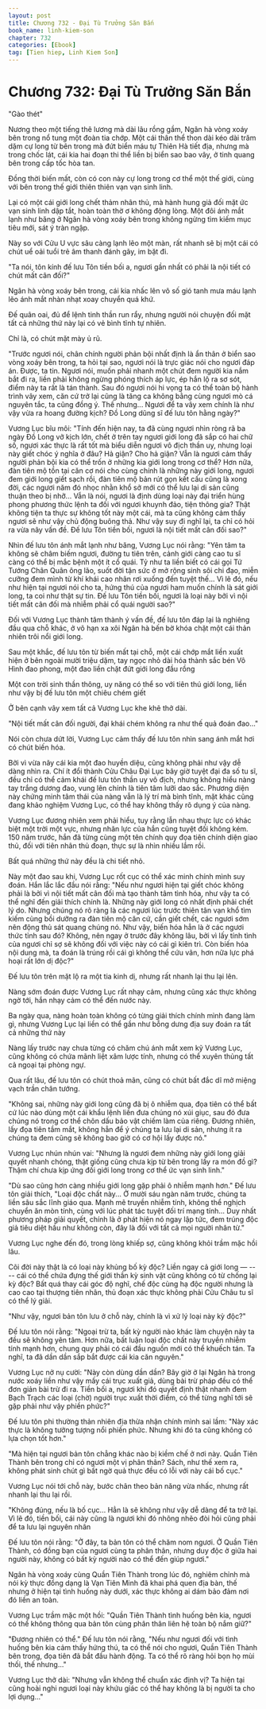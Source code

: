 ```yaml
---
layout: post
title: Chương 732 - Đại Tù Trưởng Săn Bắn
book_name: linh-kiem-son
chapter: 732
categories: [Ebook]
tag: [Tien hiep, Linh Kiem Son]
---
```


# Chương 732: Đại Tù Trưởng Săn Bắn

"Gào thét"

Nương theo một tiếng thê lương mà dài lâu rồng gầm, Ngân hà vòng xoáy bên trong nổ tung một đoàn tia chớp. Một cái thân thể thon dài kéo dài trăm dặm cự long từ bên trong mà đứt biển máu tự Thiên Hà tiết địa, nhưng mà trong chốc lát, cái kia hai đoạn thi thể liền bị biển sao bao vây, ở tinh quang bên trong cấp tốc hòa tan. 

Đồng thời biến mất, còn có con này cự long trong cơ thể một thế giới, cùng với bên trong thế giới thiên thiên vạn vạn sinh linh.

Lại có một cái giới long chết thảm nhân thủ, mà hành hung giả đối mặt ức vạn sinh linh dập tắt, hoàn toàn thờ ơ không động lòng. Một đôi ánh mắt lạnh như băng ở Ngân hà vòng xoáy bên trong không ngừng tìm kiếm mục tiêu mới, sát ý tràn ngập. 

Này so với Cửu U vực sâu càng lạnh lẽo một màn, rất nhanh sẽ bị một cái có chút uể oải tuổi trẻ âm thanh đánh gãy, im bặt đi.

"Ta nói, tôn kính đế lưu Tôn tiền bối a, ngươi gần nhất có phải là nội tiết có chút mất cân đối?"

Ngân hà vòng xoáy bên trong, cái kia nhấc lên vô số gió tanh mưa máu lạnh lẽo ánh mắt nhàn nhạt xoay chuyển quá khứ.

Đế quân oai, đủ để lệnh tinh thần run rẩy, nhưng người nói chuyện đối mặt tất cả những thứ này lại có vẻ bình tĩnh tự nhiên.

Chỉ là, có chút mặt mày ủ rũ.

"Trước ngươi nói, chân chính người phản bội nhất định là ẩn thân ở biển sao vòng xoáy bên trong, ta hỏi tại sao, ngươi nói là trực giác nói cho ngươi đáp án. Được, ta tin. Ngươi nói, muốn phải nhanh một chút đem người kia nắm bắt đi ra, liền phải không ngừng phóng thích áp lực, ép hắn lộ ra sơ sót, điểm này ta rất là tán thành. Sau đó ngươi nói hi vọng ta có thể toàn bộ hành trình vây xem, căn cứ trở lại cũng là tăng ca không bằng cùng ngươi mò cá nguyên tắc, ta cũng đồng ý. Thế nhưng... Ngươi để ta vây xem chính là như vậy vừa ra hoang đường kịch? Đồ Long dũng sĩ đế lưu tôn hằng ngày?"

Vương Lục bĩu môi: "Tính đến hiện nay, ta đã cùng ngươi nhìn ròng rã ba ngày Đồ Long vở kịch lớn, chết ở trên tay ngươi giới long đã sắp có hai chữ số, ngươi xác thực là rất tốt mà biểu diễn ngươi vô địch thần uy, nhưng loại này giết chóc ý nghĩa ở đâu? Hả giận? Cho hả giận? Vẫn là ngươi cảm thấy người phản bội kia có thể trốn ở những kia giới long trong cơ thể? Hơn nữa, đàn tiên mộ tồn tại căn cơ nói cho cùng chính là những này giới long, ngươi đem giới long giết sạch rồi, đàn tiên mộ bản rút gọn kết cấu cũng là xong đời, các ngươi năm đó nhọc nhằn khổ sở mới có thể lưu lại di sản cũng thuận theo bị nhỡ... Vẫn là nói, ngươi là định dùng loại này đại triển hùng phong phương thức lệnh ta đối với ngươi khuynh đảo, tiện thông gia? Thật không tiện ta thực sự không tốt này một cái, mà ta cũng không cảm thấy ngươi sẽ như vậy chủ động buông thả. Như vậy suy đi nghĩ lại, ta chỉ có hỏi ra vừa nãy vấn đề. Đế lưu Tôn tiền bối, ngươi là nội tiết mất cân đối sao?"

Nhìn đế lưu tôn ánh mắt lạnh như băng, Vương Lục nói rằng: "Yên tâm ta không sẽ châm biếm ngươi, đường tu tiên trên, cảnh giới càng cao tu sĩ càng có thể bị mắc bệnh một ít cổ quái. Tỷ như ta liền biết có cái gọi Tứ Tướng Chân Quân ông lão, suốt đời tận sức ở mở rộng sinh sôi chi đạo, miễn cưỡng đem mình từ khí khái cao nhân rơi xuống đến tuyệt thế... Vì lẽ đó, nếu như hiện tại ngươi nói cho ta, hứng thú của ngươi ham muốn chính là sát giới long, ta coi như thật sự tin. Đế lưu Tôn tiền bối, ngươi là loại này bởi vì nội tiết mất cân đối mà nhiễm phải cổ quái người sao?"

Đối với Vương Lục thành tâm thành ý vấn đề, đế lưu tôn đáp lại là nghiêng đầu qua chỗ khác, ở vô hạn xa xôi Ngân hà bến bờ khóa chặt một cái thản nhiên trôi nổi giới long. 

Sau một khắc, đế lưu tôn từ biến mất tại chỗ, một cái chớp mắt liền xuất hiện ở bên ngoài mười triệu dặm, tay ngọc nhỏ dài hóa thành sắc bén Vô Hình đao phong, một đao liền chặt đứt giới long đầu rồng

Một con trời sinh thần thông, uy năng có thể so với tiên thú giới long, liền như vậy bị đế lưu tôn một chiêu chém giết

Ở bên cạnh vây xem tất cả Vương Lục khe khẽ thở dài.

"Nội tiết mất cân đối người, đại khái chém không ra như thế quả đoán đao..."

Nói còn chưa dứt lời, Vương Lục cảm thấy đế lưu tôn nhìn sang ánh mắt hơi có chút biến hóa.

Bởi vì vừa nãy cái kia một đao huyền diệu, cũng không phải như vậy dễ dàng nhìn ra. Chí ít đổi thành Cửu Châu Đại Lục bây giờ tuyệt đại đa số tu sĩ, đều chỉ có thể cảm khái đế lưu tôn thần uy vô địch, nhưng không hiểu nàng tay trắng dương đao, vung lên chính là tiên tâm lưỡi dao sắc. Phương diện này chứng minh tâm thái của nàng vẫn là lý trí mà bình tĩnh, mặt khác cũng đang khảo nghiệm Vương Lục, có thể hay không thấy rõ dụng ý của nàng. 

Vương Lục đương nhiên xem phải hiểu, tuy rằng lẫn nhau thực lực có khác biệt một trời một vực, nhưng nhãn lực của hắn cũng tuyệt đối không kém. 150 năm trước, hắn đã từng cùng một tên chính quy đọa tiên chính diện giao thủ, đối với tiên nhân thủ đoạn, thực sự là nhìn nhiều lắm rồi. 

Bất quá những thứ này đều là chi tiết nhỏ.

Này một đao sau khi, Vương Lục rốt cục có thể xác minh chính mình suy đoán. Hắn lắc lắc đầu nói rằng: "Nếu như ngươi hiện tại giết chóc không phải là bởi vì nội tiết mất cân đối mà tạo thành tâm tình hóa, như vậy ta có thể nghĩ đến giải thích chính là. Những này giới long có nhất định phải chết lý do. Nhưng chúng nó rõ ràng là các ngươi lúc trước thiên tân vạn khổ tìm kiếm cùng bồi dưỡng ra đàn tiên mộ căn cứ, cần giết chết, các ngươi sớm nên động thủ sát quang chúng nó. Như vậy, biến hóa hẳn là ở các ngươi thức tỉnh sau đó? Không, nên ngay ở trước đây không lâu, bởi vì lấy tính tình của ngươi chỉ sợ sẽ không đối với việc này có cái gì kiên trì. Còn biến hóa nội dung mà, ta đoán là trúng rồi cái gì không thể cứu vãn, hơn nữa lực phá hoại rất lớn dị độc?"

Đế lưu tôn trên mặt lộ ra một tia kinh dị, nhưng rất nhanh lại thu lại lên.

Nàng sớm đoán được Vương Lục rất nhạy cảm, nhưng cũng xác thực không ngờ tới, hắn nhạy cảm có thể đến nước này.

Ba ngày qua, nàng hoàn toàn không có từng giải thích chính mình đang làm gì, nhưng Vương Lục lại liền có thể gần như bỗng dưng địa suy đoán ra tất cả những thứ này

Nàng lấy trước nay chưa từng có chăm chú ánh mắt xem kỹ Vương Lục, cũng không có chứa mãnh liệt xâm lược tính, nhưng có thể xuyên thủng tất cả ngoại tại phòng ngự. 

Qua rất lâu, đế lưu tôn có chút thoả mãn, cũng có chút bất đắc dĩ mở miệng vạch trần chân tướng.

"Không sai, những này giới long cũng đã bị ô nhiễm qua, đọa tiên có thể bất cứ lúc nào dùng một cái khẩu lệnh liền đưa chúng nó xúi giục, sau đó đưa chúng nó trong cơ thể chôn dấu bảo vật chiếm làm của riêng. Đương nhiên, lấy đọa tiên tầm mắt, không hẳn để ý chúng ta lưu lại di sản, nhưng ít ra chúng ta đem cũng sẽ không bao giờ có cơ hội lấy được nó."

Vương Lục nhún nhún vai: "Nhưng là ngươi đem những này giới long giải quyết nhanh chóng, thật giống cũng chưa kịp từ bên trong lấy ra món đồ gì? Thậm chí chưa kịp ứng đối giới long trong cơ thể ức vạn sinh linh."

"Dù sao cũng hơn càng nhiều giới long gặp phải ô nhiễm mạnh hơn." Đế lưu tôn giải thích, "Loại độc chất này... Ở mười sáu ngàn năm trước, chúng ta liền sâu sắc lĩnh giáo qua. Mạnh mẽ truyền nhiễm tính, không thể nghịch chuyển ăn mòn tính, cùng với lúc phát tác tuyệt đối trí mạng tính... Duy nhất phương pháp giải quyết, chính là ở phát hiện nó ngay lập tức, đem trúng độc giả tiêu diệt hầu như không còn, đây là đối với tất cả mọi người nhân từ."

Vương Lục nghe đến đó, trong lòng khiếp sợ, cũng không khỏi trầm mặc hồi lâu.

Cõi đời này thật là có loại này khủng bố kỳ độc? Liền ngay cả giới long — -- -- cái có thể chứa đựng thế giới thần kỳ sinh vật cũng không có từ chống lại kỳ độc? Bất quá thay cái góc độ nghĩ, chế độc cùng hạ độc người nhưng là cao cao tại thượng tiên nhân, thủ đoạn xác thực không phải Cửu Châu tu sĩ có thể lý giải.

"Như vậy, ngươi bản tôn lưu ở chỗ này, chính là vì xử lý loại này kỳ độc?"

Đế lưu tôn nói rằng: "Ngoại trừ ta, bất kỳ người nào khác làm chuyện này ta đều sẽ không yên tâm. Hơn nữa, bất luận loại độc chất này truyền nhiễm tính mạnh hơn, chung quy phải có cái đầu nguồn mới có thể khuếch tán. Ta nghĩ, ta đã dần dần sắp bắt được cái kia căn nguyên."

Vương Lục nở nụ cười: "Này còn dùng dần dần? Bây giờ ở lại Ngân hà trong nước xoáy liền như vậy mấy cái trục xuất giả, dùng bài trừ pháp đều có thể đơn giản bài trừ đi ra. Tiền bối a, ngươi khi đó quyết định thật nhanh đem Bạch Trạch các loại (chờ) người trục xuất thời điểm, có thể từng nghĩ tới sẽ gặp phải như vậy phiền phức?"

Đế lưu tôn phi thường thản nhiên địa thừa nhận chính mình sai lầm: "Này xác thực là không tưởng tượng nổi phiền phức. Nhưng khi đó ta cũng không có lựa chọn tốt hơn."

"Mà hiện tại ngươi bản tôn chẳng khác nào bị kiềm chế ở nơi này. Quần Tiên Thành bên trong chỉ có ngươi một vị phân thân? Sách, như thế xem ra, không phát sinh chút gì bất ngờ quả thực đều có lỗi với này cái bố cục."

Vương Lục nói tới chỗ này, bước chân theo bản năng vừa nhấc, nhưng rất nhanh lại thu lại rồi.

"Không đúng, nếu là bố cục... Hẳn là sẽ không như vậy dễ dàng để ta trở lại. Vì lẽ đó, tiền bối, cái này cũng là ngươi khi đó nhõng nhẽo đòi hỏi cũng phải để ta lưu lại nguyên nhân

Đế lưu tôn nói rằng: "Ở đây, ta bản tôn có thể chăm nom ngươi. Ở Quần Tiên Thành, có đồng bạn của ngươi cùng ta phân thân, nhưng duy độc ở giữa hai người này, không có bất kỳ người nào có thể đến giúp ngươi."

Ngân hà vòng xoáy cùng Quần Tiên Thành trong lúc đó, nghiêm chỉnh mà nói kỳ thực đồng dạng là Vạn Tiên Minh đã khai phá quen địa bàn, thế nhưng ở hiện tại tình huống này dưới, xác thực không ai dám bảo đảm nơi đó liền an toàn. 

Vương Lục trầm mặc một hồi: "Quần Tiên Thành tình huống bên kia, ngươi có thể không thông qua bản tôn cùng phân thân liên hệ toàn bộ nắm giữ?"

"Đương nhiên có thể." Đế lưu tôn nói rằng, "Nếu như ngươi đối với tình huống bên kia cảm thấy hứng thú, ta có thể nói cho ngươi, Quần Tiên Thành bên trong, đọa tiên đã bắt đầu hành động. Ta có thể rõ ràng hỏi bọn họ mùi thối, thế nhưng..."

Vương Lục thở dài: "Nhưng vẫn không thể chuẩn xác định vị? Ta hiện tại cũng hoài nghi ngươi loại này khứu giác có thể hay không là bị người ta cho lợi dụng..."